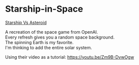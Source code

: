 # Starship-in-Space

<a href="https://starship-vs-asteroid.pages.dev/">Starship Vs Asteroid</a>

A recreation of the space game from OpenAI. <br>
Every refresh gives you a random space background. <br>
The spinning Earth is my favorite. <br>
I'm thinking to add the entire solar system.

Using their video as a tutorial:
https://youtu.be/Zm9B-DvwOgw
